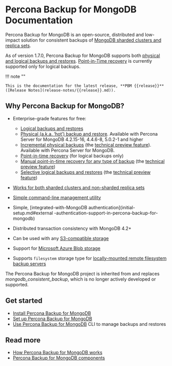 # Percona Backup for MongoDB Documentation

Percona Backup for MongoDB is an open-source, distributed and low-impact solution for consistent backups of [MongoDB sharded clusters and replica sets](deployments.md).

As of version 1.7.0, Percona Backup for MongoDB supports both [physical and logical backups and restores](details/backup-types.md). [Point-in-Time recovery](usage/point-in-time-recovery.md) is currently supported only for logical backups.

!!! note ""

    This is the documentation for the latest release, **PBM {{release}}** ([Release Notes](release-notes/{{release}}.md)).

## Why Percona Backup for MongoDB?

* Enterprise-grade features for free: 

    * [Logical backups and restores](usage/start-backup.md)
    * [Physical (a.k.a. ‘hot’) backup and restore](details/backup-types.md). Available with Percona Server for MongoDB 4.2.15-16, 4.4.6-8, 5.0.2-1 and higher
    * [Incremental physical backups](usage/incremental-backup.md) (the [technical preview feature](reference/glossary.md#technical-preview-feature)). Available with Percona Server for MongoDB.
    * [Point-in-time recovery](usage/point-in-time-recovery.md) (for logical backups only)
    * [Manual point-in-time recovery for any type of backup](usage/oplog-replay.md) (the [technical preview feature](reference/glossary.md#technical-preview-feature))
    * [Selective logical backups and restores](usage/selective-backup.md) (the [technical preview feature](reference/glossary.md#technical-preview-feature))


* [Works for both sharded clusters and non-sharded replica sets](deployments.md)
* [Simple command-line management utility](reference/pbm-commands.md)
* Simple, [integrated-with-MongoDB authentication](initial-setup.md#external -authentication-support-in-percona-backup-for-mongodb)
* Distributed transaction consistency with MongoDB 4.2+
* Can be used with any [S3-compatible storage](details/storage-configuration.md#s3-compatible-storage)
* Support for [Microsoft Azure Blob storage](details/storage-configuration.md#microsoft-azure-blob-storage)
* Supports `filesystem` storage type for [locally-mounted remote filesystem backup servers](details/storage-configuration.md#remote-filesystem-server-storage)


The Percona Backup for MongoDB project is inherited from and replaces *mongodb_consistent_backup*, which is no longer actively developed or supported.

## Get started

* [Install Percona Backup for MongoDB](installation.md)
* [Set up Percona Backup for MongoDB](initial-setup.md)
* [Use Percona Backup for MongoDB](reference/pbm-commands.md) CLI to manage backups and restores

## Read more

* [How Percona Backup for MongoDB works](intro.md)
* [Percona Backup for MongoDB components](pbm-components.md)



[^1]: Tech Preview Features are not yet ready for enterprise use and are not included in support via SLA. They are included in this release so that users can provide feedback prior to the full release of the feature in a future GA release (or removal of the feature if it is deemed not useful). This functionality can change (APIs, CLIs, etc.) from tech preview to GA.
